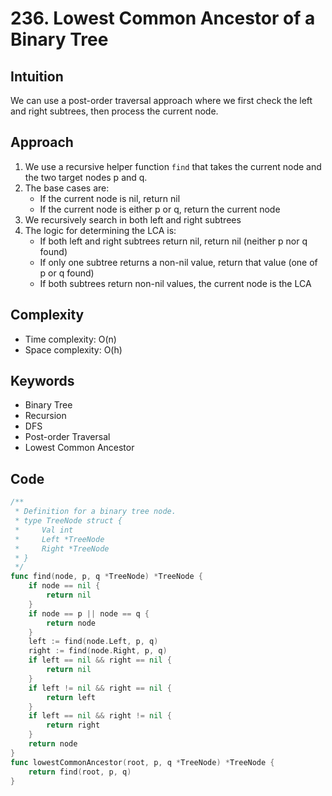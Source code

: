 # 236. Lowest Common Ancestor of a Binary Tree

## Intuition

 We can use a post-order traversal approach where we first check the left and right subtrees, then process the current node.

## Approach

1. We use a recursive helper function `find` that takes the current node and the two target nodes p and q.
2. The base cases are:
    - If the current node is nil, return nil
    - If the current node is either p or q, return the current node
3. We recursively search in both left and right subtrees
4. The logic for determining the LCA is:
    - If both left and right subtrees return nil, return nil (neither p nor q found)
    - If only one subtree returns a non-nil value, return that value (one of p or q found)
    - If both subtrees return non-nil values, the current node is the LCA

## Complexity

- Time complexity: O(n)
- Space complexity: O(h)

## Keywords

- Binary Tree
- Recursion
- DFS
- Post-order Traversal
- Lowest Common Ancestor

## Code

```go
/**
 * Definition for a binary tree node.
 * type TreeNode struct {
 *     Val int
 *     Left *TreeNode
 *     Right *TreeNode
 * }
 */
func find(node, p, q *TreeNode) *TreeNode {
    if node == nil {
        return nil
    }
    if node == p || node == q {
        return node
    }
    left := find(node.Left, p, q)
    right := find(node.Right, p, q)
    if left == nil && right == nil {
        return nil
    }
    if left != nil && right == nil {
        return left
    }
    if left == nil && right != nil {
        return right
    }
    return node
}
func lowestCommonAncestor(root, p, q *TreeNode) *TreeNode {
    return find(root, p, q)
}
```
